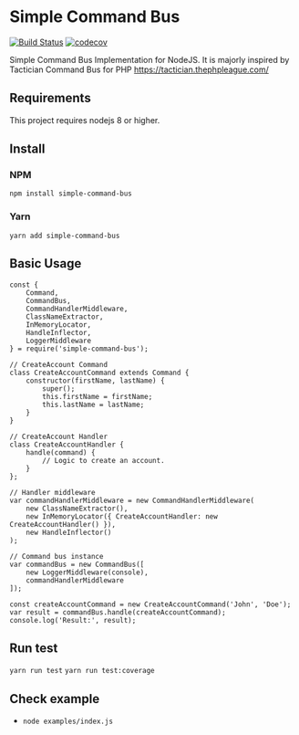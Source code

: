 # Simple Command Bus
[![Build Status](https://travis-ci.org/erickjth/simple-command-bus.png?branch=master)](https://travis-ci.org/erickjth/simple-command-bus)
[![codecov](https://codecov.io/gh/erickjth/simple-command-bus/branch/master/graph/badge.svg)](https://codecov.io/gh/erickjth/simple-command-bus)


Simple Command Bus Implementation for NodeJS.
It is majorly inspired by Tactician Command Bus for PHP https://tactician.thephpleague.com/

## Requirements
This project requires nodejs 8 or higher.

## Install
### NPM
`npm install simple-command-bus`
### Yarn
`yarn add simple-command-bus`

## Basic Usage
```
const {
	Command,
	CommandBus,
	CommandHandlerMiddleware,
	ClassNameExtractor,
	InMemoryLocator,
	HandleInflector,
	LoggerMiddleware 
} = require('simple-command-bus');

// CreateAccount Command
class CreateAccountCommand extends Command {
	constructor(firstName, lastName) {
		super();
		this.firstName = firstName;
		this.lastName = lastName;
	}
}

// CreateAccount Handler
class CreateAccountHandler {
	handle(command) {
		// Logic to create an account.
	}
};

// Handler middleware
var commandHandlerMiddleware = new CommandHandlerMiddleware(
	new ClassNameExtractor(),
	new InMemoryLocator({ CreateAccountHandler: new CreateAccountHandler() }),
	new HandleInflector()
);
	
// Command bus instance
var commandBus = new CommandBus([
	new LoggerMiddleware(console),
	commandHandlerMiddleware
]);

const createAccountCommand = new CreateAccountCommand('John', 'Doe');
var result = commandBus.handle(createAccountCommand);
console.log('Result:', result);
```

## Run test
`yarn run test`
`yarn run test:coverage`

## Check example
- `node examples/index.js`
